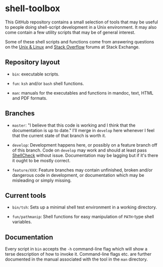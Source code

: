 # shell-toolbox

This GitHub repository contains a small selection of tools that may be
useful to people doing shell-script development in a Unix environment.
It may also come contain a few utility scripts that may be of general
interest.

Some of these shell scripts and functions come from answering questions
on the [Unix & Linux](http://unix.stackexchange.com/) and
[Stack Overflow](http://stackoverflow.com/) forums at Stack Exchange.

## Repository layout

- `bin`:
    executable scripts.

- `fun`:
    `ksh` and/or `bash` shell functions.

- `man`:
    manuals for the executables and functions in mandoc, text, HTML and
    PDF formats.

## Branches

- `master`:
    "I believe that this code is working and I think that the
    documentation is up to date."  I'll merge in `develop` here whenever
    I feel that the current state of that branch is worth it.

- `develop`:
    Development happens here, or possibly on a feature branch off
    of this branch.  Code on `develop` may work and should at least
    pass [ShellCheck](http://www.shellcheck.net/) without issue.
    Documentation may be lagging but if it's there it ought to be mostly
    correct.

- `feature/XXX`:
    Feature branches may contain unfinished, broken and/or dangerous
    code in development, or documentation which may be misleading or
    simply missing.

## Current tools

- `bin/tsh`:
    Sets up a minimal shell test environment in a working directory.

- `fun/pathmanip`:
    Shell functions for easy manipulation of `PATH`-type shell variables.

## Documentation

Every script in `bin` accepts the `-h` command-line flag which will show
a terse description of how to invoke it.  Command-line flags etc. are
further documented in the manual associated with the tool in the `man`
directory.
